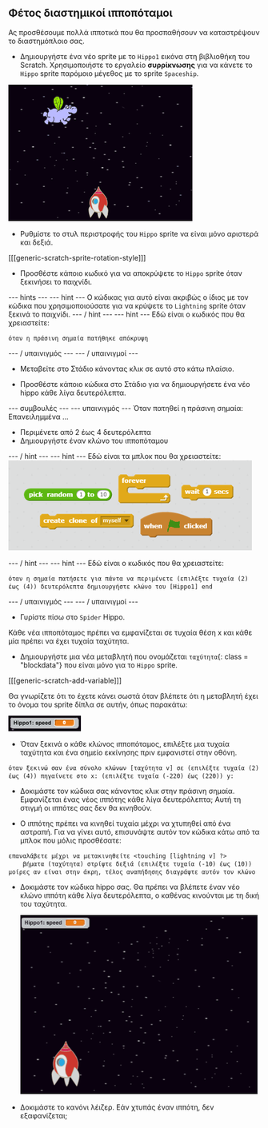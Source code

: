 ## Φέτος διαστημικοί ιπποπόταμοι

Ας προσθέσουμε πολλά ιπποτικά που θα προσπαθήσουν να καταστρέψουν το διαστημόπλοιο σας.

+ Δημιουργήστε ένα νέο sprite με το `Hippo1` εικόνα στη βιβλιοθήκη του Scratch. Χρησιμοποιήστε το εργαλείο **συρρίκνωσης** για να κάνετε το `Hippo` sprite παρόμοιο μέγεθος με το sprite `Spaceship`.

![screenshot](images/invaders-hippo.png)

+ Ρυθμίστε το στυλ περιστροφής του `Hippo` sprite να είναι μόνο αριστερά και δεξιά.

[[[generic-scratch-sprite-rotation-style]]]

+ Προσθέστε κάποιο κωδικό για να αποκρύψετε το `Hippo` sprite όταν ξεκινήσει το παιχνίδι.

\--- hints \--- \--- hint \--- Ο κώδικας για αυτό είναι ακριβώς ο ίδιος με τον κώδικα που χρησιμοποιούσατε για να κρύψετε το `Lightning` sprite όταν ξεκινά το παιχνίδι. \--- / hint \--- \--- hint \--- Εδώ είναι ο κωδικός που θα χρειαστείτε:

```blocks
όταν η πράσινη σημαία πατήθηκε απόκρυψη
```

\--- / υπαινιγμός \--- \--- / υπαινιγμοί \---

+ Μεταβείτε στο Στάδιο κάνοντας κλικ σε αυτό στο κάτω πλαίσιο.

+ Προσθέστε κάποιο κώδικα στο Στάδιο για να δημιουργήσετε ένα νέο hippo κάθε λίγα δευτερόλεπτα.

\--- συμβουλές \--- \--- υπαινιγμός \--- Όταν πατηθεί η πράσινη σημαία: Επανειλημμένα ...

+ Περιμένετε από 2 έως 4 δευτερόλεπτα
+ Δημιουργήστε έναν κλώνο του ιπποπόταμου

\--- / hint \--- \--- hint \--- Εδώ είναι τα μπλοκ που θα χρειαστείτε: ![Κλώνος hippo υπαινιγμό](images/clone-hippo-hint.png)

\--- / hint \--- \--- hint \--- Εδώ είναι ο κωδικός που θα χρειαστείτε:

```blocks
όταν η σημαία πατήσετε για πάντα να περιμένετε (επιλέξτε τυχαία (2) έως (4)) δευτερόλεπτα δημιουργήστε κλώνο του [Hippo1] end
```

\--- / υπαινιγμός \--- \--- / υπαινιγμοί \---

+ Γυρίστε πίσω στο `Spider` Hippo.

Κάθε νέα ιπποπόταμος πρέπει να εμφανίζεται σε τυχαία θέση x και κάθε μία πρέπει να έχει τυχαία ταχύτητα.

+ Δημιουργήστε μια νέα μεταβλητή που ονομάζεται `ταχύτητα`{: class = "blockdata"} που είναι μόνο για το `Hippo` sprite.

[[[generic-scratch-add-variable]]]

Θα γνωρίζετε ότι το έχετε κάνει σωστά όταν βλέπετε ότι η μεταβλητή έχει το όνομα του sprite δίπλα σε αυτήν, όπως παρακάτω:

![screenshot](images/invaders-var-test.png)

+ Όταν ξεκινά ο κάθε κλώνος ιπποπόταμος, επιλέξτε μια τυχαία ταχύτητα και ένα σημείο εκκίνησης πριν εμφανιστεί στην οθόνη.

```blocks
όταν ξεκινώ σαν ένα σύνολο κλώνων [ταχύτητα v] σε (επιλέξτε τυχαία (2) έως (4)) πηγαίνετε στο x: (επιλέξτε τυχαία (-220) έως (220)) y:
```

+ Δοκιμάστε τον κώδικα σας κάνοντας κλικ στην πράσινη σημαία. Εμφανίζεται ένας νέος ιππότης κάθε λίγα δευτερόλεπτα; Αυτή τη στιγμή οι ιππότες σας δεν θα κινηθούν.

+ Ο ιππότης πρέπει να κινηθεί τυχαία μέχρι να χτυπηθεί από ένα αστραπή. Για να γίνει αυτό, επισυνάψτε αυτόν τον κώδικα κάτω από τα μπλοκ που μόλις προσθέσατε:

```blocks
επαναλάβετε μέχρι να μετακινηθείτε <touching [lightning v] ?>
    βήματα (ταχύτητα) στρίψτε δεξιά (επιλέξτε τυχαία (-10) έως (10)) μοίρες αν είναι στην άκρη, τέλος αναπήδησης διαγράψτε αυτόν τον κλώνο
```

+ Δοκιμάστε τον κώδικα hippo σας. Θα πρέπει να βλέπετε έναν νέο κλώνο ιππότη κάθε λίγα δευτερόλεπτα, ο καθένας κινούνται με τη δική του ταχύτητα.
    
    ![screenshot](images/hippo-clones.gif)

+ Δοκιμάστε το κανόνι λέιζερ. Εάν χτυπάς έναν ιππότη, δεν εξαφανίζεται;